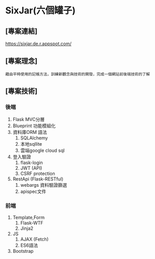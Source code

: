 # SixJar(六個罐子)
## [專案連結]
https://sixjar.de.r.appspot.com/
## [專案理念]
	藉由平時使用的記帳方法，訓練新觀念與技術的開發，完成一個網站前後端技術的了解

## [專案技術]

### 後端
1. Flask MVC分層
2. Blueprint 功能模組化
3. 資料庫ORM 語法
	1.  SQLAlchemy
	2.  本地sqllite
	3.  雲端google cloud sql
4. 登入驗證
	1. flask-login
	2. JWT (API)
	3. CSRF protection
5. RestApi (Flask-RESTful)
	1. webargs 資料驗證篩選
	2. apispec文件
	
### 前端
1. Template,Form 
	1. Flask-WTF
	2. Jinja2
2. JS
	1. AJAX (Fetch)
	2. ES6語法
3. Bootstrap


